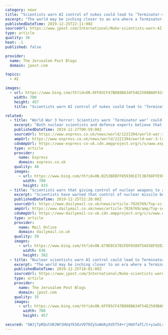 ```yaml
---
category: news
title: "Scientists warn AI control of nukes could lead to ‘Terminator-style’ war"
excerpt: "The world may be inching closer to an era where a Terminator-style apocalyptic nuclear war could be possible due to yielding control over nuclear weapons to artificial intelligence (AI), according to publications by nuclear scientists and defense experts. While numerous AI experts have told the Jerusalem Post over the years that people worried ..."
publishedDateTime: 2019-12-25T22:11:00Z
sourceUrl: https://www.jpost.com/International/Nuke-scientists-warn-AI-control-could-lead-to-Terminator-style-nuke-war-612123
type: article
quality: 36
heat: -1
published: false

provider:
  name: The Jerusalem Post Blogs
  domain: jpost.com

topics:
  - AI

images:
  - url: https://www.bing.com/th?id=ON.6FF85CF47B888BA34F54E2589BA8F424
    width: 700
    height: 457
    title: "Scientists warn AI control of nukes could lead to ‘Terminator-style’ war"

related:
  - title: "World War 3 horror: Scientists warn ‘Terminator war’ could break out if AI controls nukes"
    excerpt: "Both nuclear scientists and defence experts believe that the threat of AI gaining control of nukes far exceeds the danger of AI turning on humanity. According to a report in the Bulletin of Atomic Scientist, Russia has already started to incorporate AI into its new Poseidon nuclear torpedo. The missiles were revealed by Russia’s president ..."
    publishedDateTime: 2019-12-27T00:59:00Z
    sourceUrl: https://www.express.co.uk/news/world/1221394/world-war-3-latest-artificial-intelligence-news-war-terminator
    ampUrl: https://www.express.co.uk/news/world/1221394/world-war-3-latest-artificial-intelligence-news-war-terminator/amp
    cdnAmpUrl: https://www-express-co-uk.cdn.ampproject.org/c/s/www.express.co.uk/news/world/1221394/world-war-3-latest-artificial-intelligence-news-war-terminator/amp
    type: article
    provider:
      name: Express
      domain: express.co.uk
    quality: 48
    images:
      - url: https://www.bing.com/th?id=ON.B253BEBFF85930CE7C3B768FFE9C0192
        width: 700
        height: 415
  - title: "Scientists warn that giving control of nuclear weapons to artificial intelligence could lead to nuclear war"
    excerpt: "Scientists have warned that control of nuclear missile being handed to artificial intelligence could lead to a 'Terminator-style' apocalyptic war. Top nuclear scientists have warned that the technology could turn on humans like in the famed Arnold Schwarzenegger 'Terminator' films. A report by experts at Cornell University warns that an ..."
    publishedDateTime: 2019-12-25T22:20:00Z
    sourceUrl: https://www.dailymail.co.uk/news/article-7826769/Top-scientists-warn-AI-nuclear-missiles-bring-Terminator-style-apocalypse.html
    ampUrl: https://www.dailymail.co.uk/news/article-7826769/amp/Top-scientists-warn-AI-nuclear-missiles-bring-Terminator-style-apocalypse.html
    cdnAmpUrl: https://www-dailymail-co-uk.cdn.ampproject.org/c/s/www.dailymail.co.uk/news/article-7826769/amp/Top-scientists-warn-AI-nuclear-missiles-bring-Terminator-style-apocalypse.html
    type: article
    provider:
      name: Mail Online
      domain: dailymail.co.uk
    quality: 39
    images:
      - url: https://www.bing.com/th?id=ON.679E8C67B1FDF038975A558F92D2CF54
        width: 636
        height: 382
  - title: "Nuclear scientists warn AI control could lead to Terminator style nuke war"
    excerpt: "The world may be inching closer to an era where a Terminator-style apocalyptic nuclear war could be possible due to yielding control over nuclear weapons to artificial intelligence (AI), according to publications by nuclear scientists and defense experts. While numerous AI experts have told the Jerusalem Post over the years that people worried ..."
    publishedDateTime: 2019-12-25T18:01:00Z
    sourceUrl: https://www.jpost.com/International/Nuke-scientists-warn-AI-control-could-lead-to-Terminator-style-nuke-war-612123
    type: article
    provider:
      name: The Jerusalem Post Blogs
      domain: jpost.com
    quality: 35
    images:
      - url: https://www.bing.com/th?id=ON.6FF85CF47B888BA34F54E2589BA8F424
        width: 700
        height: 457

secured: "GWJjTpRQutU8JWtSHUqYk50zVO70ZySuWoKyXd5f54+rjHm5fafC/C+yiwSLrusNCB77ER61XQ1KWFMUERQ5117BpAVkBmoslxTFU7pEQMZ65g8/04o2U1ibjSyxXHBtqfUCpeVC85oet6x16Q5PL9FzfvuqIROwgFalnFa2cmwr3O/F0zBRN/0u2CozSzhZanXG0aJjku1EM3CFUaCQpa5edXnoAjCEo3fiGI7FCms/+IDVnQzcdb7RQ6Lda9cAQWhIWxXtoxhlprPKvWL7Gg==;7lFPUZywD4/dl4T+T5wAJA=="
---
```



